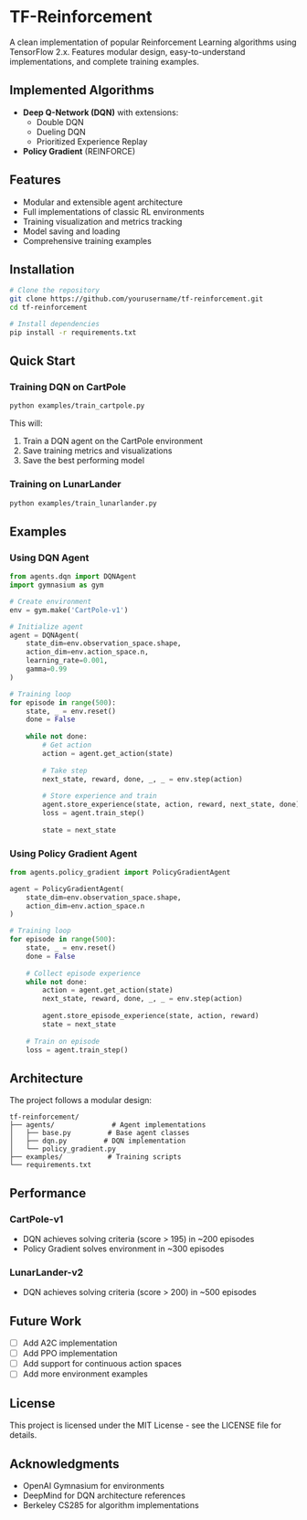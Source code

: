 # TF-Reinforcement

A clean implementation of popular Reinforcement Learning algorithms using TensorFlow 2.x. Features modular design, easy-to-understand implementations, and complete training examples.

## Implemented Algorithms

- **Deep Q-Network (DQN)** with extensions:
  - Double DQN
  - Dueling DQN
  - Prioritized Experience Replay
- **Policy Gradient** (REINFORCE)

## Features

- Modular and extensible agent architecture
- Full implementations of classic RL environments
- Training visualization and metrics tracking
- Model saving and loading
- Comprehensive training examples

## Installation

```bash
# Clone the repository
git clone https://github.com/yourusername/tf-reinforcement.git
cd tf-reinforcement

# Install dependencies
pip install -r requirements.txt
```

## Quick Start

### Training DQN on CartPole

```bash
python examples/train_cartpole.py
```

This will:
1. Train a DQN agent on the CartPole environment
2. Save training metrics and visualizations
3. Save the best performing model

### Training on LunarLander

```bash
python examples/train_lunarlander.py
```

## Examples

### Using DQN Agent

```python
from agents.dqn import DQNAgent
import gymnasium as gym

# Create environment
env = gym.make('CartPole-v1')

# Initialize agent
agent = DQNAgent(
    state_dim=env.observation_space.shape,
    action_dim=env.action_space.n,
    learning_rate=0.001,
    gamma=0.99
)

# Training loop
for episode in range(500):
    state, _ = env.reset()
    done = False
    
    while not done:
        # Get action
        action = agent.get_action(state)
        
        # Take step
        next_state, reward, done, _, _ = env.step(action)
        
        # Store experience and train
        agent.store_experience(state, action, reward, next_state, done)
        loss = agent.train_step()
        
        state = next_state
```

### Using Policy Gradient Agent

```python
from agents.policy_gradient import PolicyGradientAgent

agent = PolicyGradientAgent(
    state_dim=env.observation_space.shape,
    action_dim=env.action_space.n
)

# Training loop
for episode in range(500):
    state, _ = env.reset()
    done = False
    
    # Collect episode experience
    while not done:
        action = agent.get_action(state)
        next_state, reward, done, _, _ = env.step(action)
        
        agent.store_episode_experience(state, action, reward)
        state = next_state
    
    # Train on episode
    loss = agent.train_step()
```

## Architecture

The project follows a modular design:

```
tf-reinforcement/
├── agents/              # Agent implementations
│   ├── base.py         # Base agent classes
│   ├── dqn.py         # DQN implementation
│   └── policy_gradient.py
├── examples/           # Training scripts
└── requirements.txt
```

## Performance

### CartPole-v1
- DQN achieves solving criteria (score > 195) in ~200 episodes
- Policy Gradient solves environment in ~300 episodes

### LunarLander-v2
- DQN achieves solving criteria (score > 200) in ~500 episodes


## Future Work

- [ ] Add A2C implementation
- [ ] Add PPO implementation
- [ ] Add support for continuous action spaces
- [ ] Add more environment examples

## License

This project is licensed under the MIT License - see the LICENSE file for details.

## Acknowledgments

- OpenAI Gymnasium for environments
- DeepMind for DQN architecture references
- Berkeley CS285 for algorithm implementations
